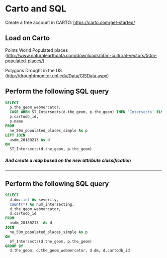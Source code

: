 # Carto and SQL
Create a free account in CARTO:
https://carto.com/get-started/


##  Load on Carto

Points  World Populated places 
(http://www.naturalearthdata.com/downloads/50m-cultural-vectors/50m-populated-places/)


Polygons 	Drought in the US 
(http://droughtmonitor.unl.edu/Data/GISData.aspx)


## Perform the following SQL query
```sql
SELECT 
  p.the_geom_webmercator,
  CASE WHEN ST_Intersects(d.the_geom, p.the_geom) THEN 'Intersects' ELSE 'Doesn''t' END As classification,
  p.cartodb_id, 
  p.name
FROM 
  ne_50m_populated_places_simple As p
LEFT JOIN
  usdm_20180213 As d
ON 
  ST_Intersects(d.the_geom, p.the_geom)
```

##### And create a map based on the new attribute classification 
----------------------------------------------------------------------------------------------------------

##  Perform the following SQL query
```sql
SELECT
  d.dm::int As severity,
  count(*) As num_intersecting,
  d.the_geom_webmercator,
  d.cartodb_id
FROM 
  usdm_20180213  As d
JOIN 
  ne_50m_populated_places_simple As p
ON 
  ST_Intersects(d.the_geom, p.the_geom)
GROUP BY 
  d.the_geom, d.the_geom_webmercator, d.dm, d.cartodb_id

```


